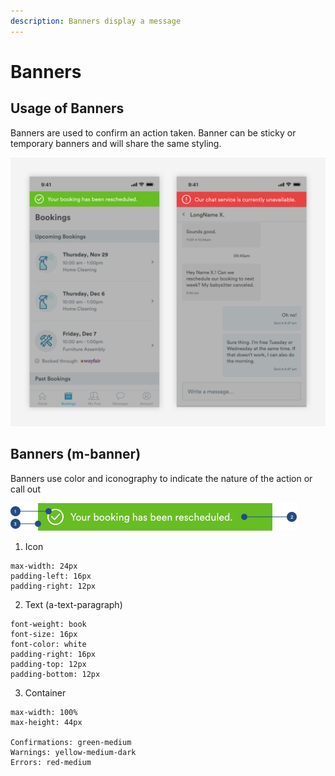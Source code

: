 ```yaml
---
description: Banners display a message
---
```


# Banners

## Usage of Banners

Banners are used to confirm an action taken.  Banner can be sticky or temporary banners and will share the same styling.

![](../.gitbook/assets/banner-overview.png)

## Banners \(m-banner\)

Banners use color and iconography to indicate the nature of the action or call out

![](../.gitbook/assets/banner.png)

1. Icon

```text
max-width: 24px
padding-left: 16px
padding-right: 12px
```

2. Text \(a-text-paragraph\)

```text
font-weight: book
font-size: 16px
font-color: white
padding-right: 16px
padding-top: 12px
padding-bottom: 12px
```

3. Container

```text
max-width: 100%
max-height: 44px

Confirmations: green-medium
Warnings: yellow-medium-dark
Errors: red-medium
```

